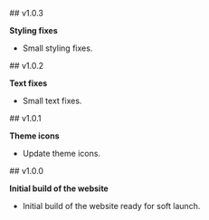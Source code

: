 ## v1.0.3

**Styling fixes**

- Small styling fixes.

## v1.0.2

**Text fixes**

- Small text fixes.

## v1.0.1

**Theme icons**

- Update theme icons.

## v1.0.0

**Initial build of the website**

- Initial build of the website ready for soft launch.